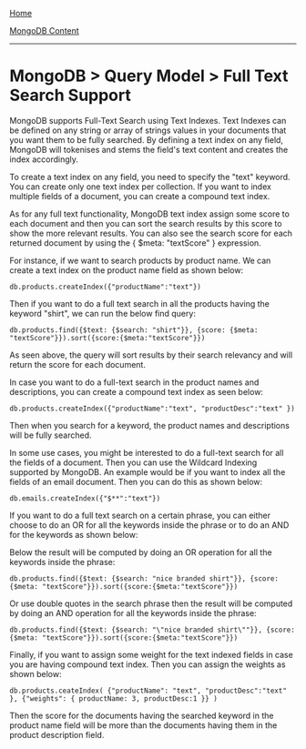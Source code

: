[Home](../../index.md)

[MongoDB Content](../MongoDB.md)
___

# MongoDB > Query Model > Full Text Search Support


MongoDB supports Full-Text Search using Text Indexes. Text Indexes can be defined on any string or array of strings values in your documents that you want them to be fully searched. By defining a text index on any field, MongoDB will tokenises and stems the field's text content and creates the index accordingly. 

To create a text index on any field, you need to specify the "text" keyword. You can create only one text index per collection. If you want to index multiple fields of a document, you can create a compound text index. 

As for any full text functionality, MongoDB text index assign some score to each document and then you can sort the search results by this score to show the more relevant results. You can also see the search score for each returned document by using the { $meta: "textScore" } expression.


For instance, if we want to search products by product name. We can create a text index on the product name field as shown below:

````
db.products.createIndex({"productName":"text"})
````

Then if you want to do a full text search in all the products having the keyword "shirt", we can run the below find query:

````
db.products.find({$text: {$search: "shirt"}}, {score: {$meta: "textScore"}}).sort({score:{$meta:"textScore"}})
````

As seen above, the query will sort results by their search relevancy and will return the score for each document.

In case you want to do a full-text search in the product names and descriptions, you can create a compound text index as seen below:


````
db.products.createIndex({"productName":"text", "productDesc":"text" })
````


Then when you search for a keyword, the product names and descriptions will be fully searched. 


In some use cases, you might be interested to do a full-text search for all the fields of a document. Then you can use the Wildcard Indexing supported by MongoDB. An example would be if you want to index all the fields of an email document. Then you can do this as shown below:

````
db.emails.createIndex({"$**":"text"})
````

If you want to do a full text search on a certain phrase, you can either choose to do an OR for all the keywords inside the phrase or to do an AND for the keywords as shown below:


Below the result will be computed by doing an OR operation for all the keywords inside the phrase:

````
db.products.find({$text: {$search: "nice branded shirt"}}, {score: {$meta: "textScore"}}).sort({score:{$meta:"textScore"}})
````

Or use double quotes in the search phrase then the result will be computed by doing an AND operation for all the keywords inside the phrase:

````
db.products.find({$text: {$search: "\"nice branded shirt\""}}, {score: {$meta: "textScore"}}).sort({score:{$meta:"textScore"}})
````


Finally, if you want to assign some weight for the text indexed fields in case you are having compound text index. Then you can assign the weights as shown below:

````
db.products.ceateIndex( {"productName": "text", "productDesc":"text" }, {"weights": { productName: 3, productDesc:1 }} )
````

Then the score for the documents having the searched keyword in the product name field will be more than the documents having them in the product description field.
